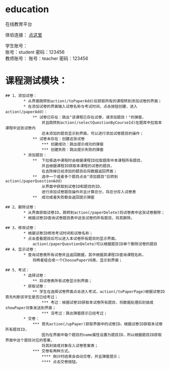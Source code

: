 # education
在线教育平台

体验连接：  [点这里](http://39.108.5.98/education/)  


学生账号：  
账号：student   密码：123456  
教师账号：
账号：teacher   密码：123456

# 课程测试模块：
	## 1、添加试卷：
			* 从界面跳转到action(/toPaperAdd)后获取所有的课程转到添加试卷的界面；  
			* 在添加试卷的界面输入试卷名称与考试时间，点击按钮创建，进入action(/paperAdd)：   
				** 试卷已存在：跳出"该课程已存在试卷，请添加题目！"的弹窗，  
				   	并且跳转到action(/selectQuestionByCourseId)在题库中拉取本课程中这张试卷内  
				   	还未添加的题目显示到界面，可以进行添加试卷题目的操作；  
				** 试卷未存在：创建这张试卷  
					*** 创建成功：跳出提示成功的弹窗  
					*** 创建失败：跳出提示失败的弹窗  
			* 添加题目：  
				**  下拉框选中课程时会根据课程ID拉取题库中本课程所有题目，  
					并且根据课程ID获取本课程的试卷的题目，  
					在去除掉已经添加的题目后将数据返回界面；  
				**  选中一个或者多个题目点击"添加题目"后转到action(/paperQuestionAdd)  
					从界面中获取到试卷ID和题目的ID，  
					进行添加试卷题目操作并且计算总分，将总分存入试卷表  
				**  成功或者失败都会返回提示弹窗  
	
	## 2、删除试卷：  
			* 从界面获取试卷ID，跳转到action(/paperDelete)将试卷表中这张试卷删除；  
			* 根据试卷ID查询试卷题目表中这张试卷的所有题目，将其删除。  
			
	## 3、修改试卷：  
			* 根据试卷ID修改考试时间和试卷名称；  
			* 点击查看题目后可以进入本试卷所有题目的显示界面，  
				action(/paperQuestionDelete)可以根据题目ID单个删除试卷的题目  
	## 4、显示试卷：
			* 查询试卷表所有试卷并且返回数据，其中根据其课程ID查询课程名称，  
				将两者组合成一个ChoosePaperVO类，显示到界面；  
	
	## 5、考试：
			* 选择试卷：  
				** 将试卷表所有试卷显示到界面；  
			* 获取试卷：  
				** 学生在选择试卷界面点击进入考试，action(/toPaperPage)根据试卷ID首先判断该学生是否已经考过；  
					*** 考过：根据试卷ID获取本试卷所有题目，将数据处理后封装成showPaper对象发送到界面；  
					*** 没考过：跳出弹窗提示已经考过；  
			* 交卷：  
				*** 首先action(/upPaper)获取界面中的试卷ID，根据试卷ID获取本试卷所有题目ID，  
					因为在界面中每个题目的name属性设置为题目ID，所以根据题目ID获取界面中这个题目对应的答案，  
					将其封装成对象存入试卷答案表；  
				*** 交卷有两种方式。  
					**** 倒计时结束会自动交卷，并且弹窗提示；  
					**** 点击交卷按钮。  
					
					
